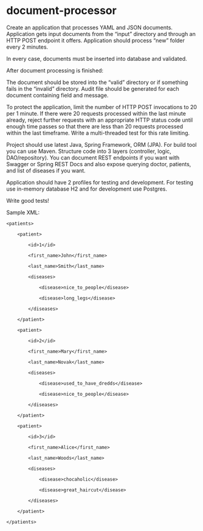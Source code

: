 # document-processor

Create an application that processes YAML and JSON documents. Application gets input documents from the “input” directory and through an HTTP POST endpoint it offers. Application should process “new” folder every 2 minutes.


In every case, documents must be inserted into database and validated.

After document processing is finished:

The document should be stored into the “valid” directory or if something fails in the “invalid” directory. Audit file should be generated for each document containing field and message.

To protect the application, limit the number of HTTP POST invocations to 20 per 1 minute. If there were 20 requests processed within the last minute already, reject further requests with an appropriate HTTP status code until enough time passes so that there are less than 20 requests processed within the last timeframe. Write a multi-threaded test for this rate limiting.


Project should use latest Java, Spring Framework, ORM (JPA). For build tool you can use Maven. Structure code into 3 layers (controller, logic, DAO/repository). You can document REST endpoints if you want with Swagger or Spring REST Docs and also expose querying doctor, patients, and list of diseases if you want.

Application should have 2 profiles for testing and development. For testing use in-memory database H2 and for development use Postgres.


Write good tests!

 

Sample XML:

 

<doctor id="100" department="better">

    <patients>

        <patient>

            <id>1</id>

            <first_name>John</first_name>

            <last_name>Smith</last_name>

            <diseases>

                <disease>nice_to_people</disease>

                <disease>long_legs</disease>

            </diseases>

        </patient>

        <patient>

            <id>2</id>

            <first_name>Mary</first_name>

            <last_name>Novak</last_name>

            <diseases>

                <disease>used_to_have_dredds</disease>

                <disease>nice_to_people</disease>

            </diseases>

        </patient>

        <patient>

            <id>3</id>

            <first_name>Alice</first_name>

            <last_name>Woods</last_name>

            <diseases>

                <disease>chocaholic</disease>

                <disease>great_haircut</disease>

            </diseases>

        </patient>

    </patients>

</doctor>
